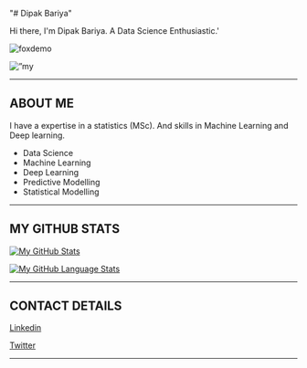 "# Dipak Bariya"

Hi there, I'm Dipak Bariya. A Data Science Enthusiastic.'


![foxdemo](https://github.com/foxdemo/foxdemo.github.io/blob/master/assets/images/avatar.png)

<p align=”center”>
<img width=”200" height=”200" src=”https://user-images.githubusercontent.com/75753187/123358567-aac7b900-d539-11eb-8275-0b380264bb4c.png" alt=”my banner”>
</p>

***********************************************************************************************************************************************************************************

<h2> ABOUT ME </h2>
I have a expertise in a statistics (MSc). And skills in Machine Learning and Deep learning.

* Data Science 
* Machine Learning
* Deep Learning
* Predictive Modelling
* Statistical Modelling


*********************************************************************************************************************************************************************************

<h2> MY GITHUB STATS </h2>

[![My GitHub Stats](https://github-readme-stats.vercel.app/api/?username=dipakbariya&count_private=true&theme=tokyonight&showicons=true)]()

[![My GitHub Language Stats](https://github-readme-stats.vercel.app/api/top-langs/?username=dipakbariya&langs_count=5&theme=tokyonight)]()

*********************************************************************************************************************************************************************************

<h2> CONTACT DETAILS </h2>

[Linkedin](https://linkedin.com/in/dipak-bariya/)

[Twitter](https://twitter.com/dipu9086)

*********************************************************************************************************************************************************************************



